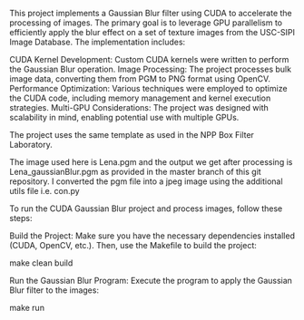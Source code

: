 This project implements a Gaussian Blur filter using CUDA to accelerate the processing of images. The primary goal is to leverage GPU parallelism to efficiently apply the blur effect on a set of texture images from the USC-SIPI Image Database. The implementation includes:

CUDA Kernel Development: Custom CUDA kernels were written to perform the Gaussian Blur operation.
Image Processing: The project processes bulk image data, converting them from PGM to PNG format using OpenCV.
Performance Optimization: Various techniques were employed to optimize the CUDA code, including memory management and kernel execution strategies.
Multi-GPU Considerations: The project was designed with scalability in mind, enabling potential use with multiple GPUs.

The project uses the same template as used in the NPP Box Filter Laboratory. 

The image used here is Lena.pgm and the output we get after processing is Lena_gaussianBlur.pgm as provided in the master branch of this git repository. I converted the pgm file into a jpeg image using the additional utils file i.e. con.py

To run the CUDA Gaussian Blur project and process images, follow these steps:

Build the Project:
Make sure you have the necessary dependencies installed (CUDA, OpenCV, etc.). Then, use the Makefile to build the project:

make clean build

Run the Gaussian Blur Program:
Execute the program to apply the Gaussian Blur filter to the images:

make run
